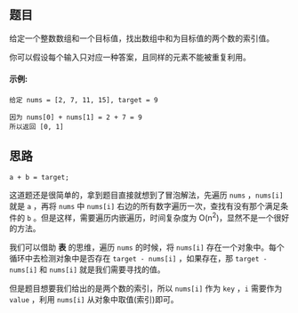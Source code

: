 ## 题目

给定一个整数数组和一个目标值，找出数组中和为目标值的两个数的索引值。

你可以假设每个输入只对应一种答案，且同样的元素不能被重复利用。

#### 示例:

```
给定 nums = [2, 7, 11, 15], target = 9

因为 nums[0] + nums[1] = 2 + 7 = 9
所以返回 [0, 1]
```

## 思路

```
a + b = target;
```

这道题还是很简单的，拿到题目直接就想到了冒泡解法，先遍历 `nums` ，`nums[i]` 就是 `a` ，再将 `nums` 中 `nums[i]` 右边的所有数字遍历一次，查找有没有那个满足条件的 `b` 。但是这样，需要遍历内嵌遍历，时间复杂度为 O(n<sup>2</sup>)，显然不是一个很好的方法。

我们可以借助 **表** 的思维，遍历 `nums` 的时候，将 `nums[i]` 存在一个对象中。每个循环中去检测对象中是否存在 `target - nums[i]` ，如果存在，那 `target - nums[i]` 和 `nums[i]` 就是我们需要寻找的值。

但是题目想要我们给出的是两个数的索引，所以 `nums[i]` 作为 `key` ，`i` 需要作为 `value` ，利用 `nums[i]` 从对象中取值(索引)即可。
